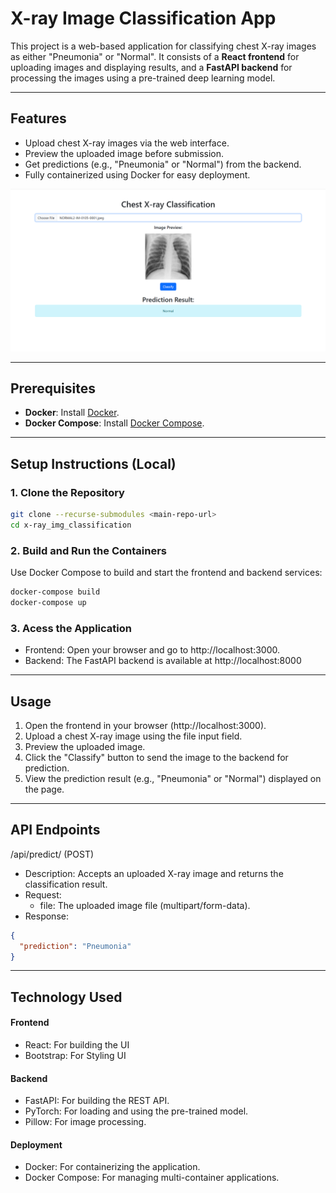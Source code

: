 # X-ray Image Classification App

This project is a web-based application for classifying chest X-ray images as either "Pneumonia" or "Normal". It consists of a **React frontend** for uploading images and displaying results, and a **FastAPI backend** for processing the images using a pre-trained deep learning model.

---

## Features

- Upload chest X-ray images via the web interface.
- Preview the uploaded image before submission.
- Get predictions (e.g., "Pneumonia" or "Normal") from the backend.
- Fully containerized using Docker for easy deployment.

![Demo](https://github.com/meet0806/x-ray_img_classification/blob/master/Screenshot%202025-03-30%20164752.png)

---

## Prerequisites

- **Docker**: Install [Docker](https://www.docker.com/).
- **Docker Compose**: Install [Docker Compose](https://docs.docker.com/compose/).

---

## Setup Instructions (Local)

### 1. Clone the Repository
```bash
git clone --recurse-submodules <main-repo-url>
cd x-ray_img_classification
```

### 2. Build and Run the Containers
Use Docker Compose to build and start the frontend and backend services:

```bash
docker-compose build
docker-compose up
```

### 3. Acess the Application
- Frontend: Open your browser and go to http://localhost:3000.
- Backend: The FastAPI backend is available at http://localhost:8000

---

## Usage

1. Open the frontend in your browser (http://localhost:3000).
2. Upload a chest X-ray image using the file input field.
3. Preview the uploaded image.
4. Click the "Classify" button to send the image to the backend for prediction.
5. View the prediction result (e.g., "Pneumonia" or "Normal") displayed on the page.

---

## API Endpoints 

/api/predict/ (POST)
- Description: Accepts an uploaded X-ray image and returns the classification result.
- Request:
  - file: The uploaded image file (multipart/form-data).
- Response:
```JSON
{
  "prediction": "Pneumonia"
}
```
---

## Technology Used

#### Frontend
- React: For building the UI
- Bootstrap: For Styling UI
#### Backend
- FastAPI: For building the REST API.
- PyTorch: For loading and using the pre-trained model.
- Pillow: For image processing.
#### Deployment
- Docker: For containerizing the application.
- Docker Compose: For managing multi-container applications.
